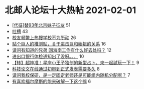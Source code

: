 # 北邮人论坛十大热帖 2021-02-01

- [[代征]替93年北京妹子征友](https://bbs.byr.cn/article/Friends/1983700) 51
- [吐槽](https://bbs.byr.cn/article/Feeling/3163569) 43
- [校友频繁上热搜学校不为所动](https://bbs.byr.cn/article/Talking/6256293) 26
- [贴个巨人的推测贴，关于进击巨和始祖的关系](https://bbs.byr.cn/article/Comic/631224) 16
- [请问有知道的兄弟 回海南工作有什么好去处吗？](https://bbs.byr.cn/article/WorkLife/1160716) 12
- [进出口银行体检通知出了没呀。。。](https://bbs.byr.cn/article/Job/2124322) 10
- [【转】超神准！星座小王子独创的新型占卜、來一起試玩一下！](https://bbs.byr.cn/article/Constellations/326533) 9
- [科技论文在线通过初审到正式发表需要多久](https://bbs.byr.cn/article/Paper/43061) 8
- [请问我校保研，是一定固定老师还是可能组内随机分配呢？](https://bbs.byr.cn/article/AimGraduate/1201012) 7
- [有喜欢福尔摩斯的能来破解一下这个嘛](https://bbs.byr.cn/article/Jiangxi/468918) 6


